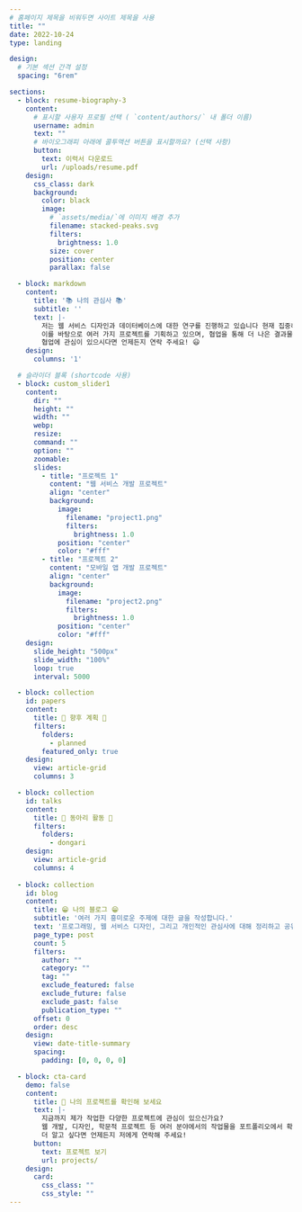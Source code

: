 ```yaml
---
# 홈페이지 제목을 비워두면 사이트 제목을 사용
title: ""
date: 2022-10-24
type: landing

design:
  # 기본 섹션 간격 설정
  spacing: "6rem"

sections:
  - block: resume-biography-3
    content:
      # 표시할 사용자 프로필 선택 ( `content/authors/` 내 폴더 이름)
      username: admin
      text: ""
      # 바이오그래피 아래에 콜투액션 버튼을 표시할까요? (선택 사항)
      button:
        text: 이력서 다운로드
        url: /uploads/resume.pdf
    design:
      css_class: dark
      background:
        color: black
        image:
          # `assets/media/`에 이미지 배경 추가
          filename: stacked-peaks.svg
          filters:
            brightness: 1.0
          size: cover
          position: center
          parallax: false

  - block: markdown
    content:
      title: '📚 나의 관심사 📚'
      subtitle: ''
      text: |-
        저는 웹 서비스 디자인과 데이터베이스에 대한 연구를 진행하고 있습니다 현재 집중하고 있습니다.  
        이를 바탕으로 여러 가지 프로젝트를 기획하고 있으며, 협업을 통해 더 나은 결과물을 만들어내고 싶습니다.  
        협업에 관심이 있으시다면 언제든지 연락 주세요! 😃
    design:
      columns: '1'

  # 슬라이더 블록 (shortcode 사용)
  - block: custom_slider1
    content:
      dir: "" 
      height: "" 
      width: "" 
      webp: 
      resize:  
      command: "" 
      option: "" 
      zoomable: 
      slides:
        - title: "프로젝트 1"
          content: "웹 서비스 개발 프로젝트"
          align: "center"
          background:
            image:
              filename: "project1.png"
              filters:
                brightness: 1.0
            position: "center"
            color: "#fff"
        - title: "프로젝트 2"
          content: "모바일 앱 개발 프로젝트"
          align: "center"
          background:
            image:
              filename: "project2.png"
              filters:
                brightness: 1.0
            position: "center"
            color: "#fff"
    design:
      slide_height: "500px"
      slide_width: "100%"
      loop: true
      interval: 5000

  - block: collection
    id: papers
    content:
      title: 📅 향후 계획 📅
      filters:
        folders:
          - planned
        featured_only: true
    design:
      view: article-grid
      columns: 3

  - block: collection
    id: talks
    content:
      title: 💫 동아리 활동 💫
      filters:
        folders:
          - dongari
    design:
      view: article-grid
      columns: 4
     
  - block: collection
    id: blog
    content:
      title: 😁 나의 블로그 😁
      subtitle: '여러 가지 흥미로운 주제에 대한 글을 작성합니다.'
      text: '프로그래밍, 웹 서비스 디자인, 그리고 개인적인 관심사에 대해 정리하고 공유하는 공간입니다.'
      page_type: post
      count: 5
      filters:
        author: ""
        category: ""
        tag: ""
        exclude_featured: false
        exclude_future: false
        exclude_past: false
        publication_type: ""
      offset: 0
      order: desc
    design:
      view: date-title-summary
      spacing:
        padding: [0, 0, 0, 0]

  - block: cta-card
    demo: false
    content:
      title: 🚀 나의 프로젝트를 확인해 보세요
      text: |-
        지금까지 제가 작업한 다양한 프로젝트에 관심이 있으신가요?  
        웹 개발, 디자인, 학문적 프로젝트 등 여러 분야에서의 작업물을 포트폴리오에서 확인하실 수 있습니다.  
        더 알고 싶다면 언제든지 저에게 연락해 주세요!
      button:
        text: 프로젝트 보기
        url: projects/
    design:
      card:
        css_class: ""
        css_style: ""
---
```

